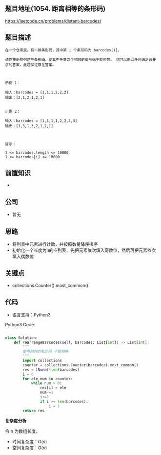 
## 题目地址(1054. 距离相等的条形码)

https://leetcode.cn/problems/distant-barcodes/

## 题目描述

```
在一个仓库里，有一排条形码，其中第 i 个条形码为 barcodes[i]。

请你重新排列这些条形码，使其中任意两个相邻的条形码不能相等。 你可以返回任何满足该要求的答案，此题保证存在答案。

 

示例 1：

输入：barcodes = [1,1,1,2,2,2]
输出：[2,1,2,1,2,1]


示例 2：

输入：barcodes = [1,1,1,1,2,2,3,3]
输出：[1,3,1,3,2,1,2,1]

 

提示：

1 <= barcodes.length <= 10000
1 <= barcodes[i] <= 10000
```

## 前置知识

- 

## 公司

- 暂无

## 思路
- 将列表中元素进行计数，并按照数量降序排序
- 初始化一个长度为n的空列表，先把元素依次填入奇数位，然后再把元素依次填入偶数位

## 关键点

-  collections.Counter().most_common()

## 代码

- 语言支持：Python3

Python3 Code:

```python

class Solution:
    def rearrangeBarcodes(self, barcodes: List[int]) -> List[int]:
        """
        使得相邻的条形码 不能相等
        """
        import collections
        counter = collections.Counter(barcodes).most_common()
        res = [None]*len(barcodes)
        i = 0
        for ele,num in counter:
            while num > 0:
                res[i] = ele
                num-=1
                i+=2
                if i >= len(barcodes):
                    i = 1
        return res 

```


**复杂度分析**

令 n 为数组长度。

- 时间复杂度：$O(n)$
- 空间复杂度：$O(n)$
